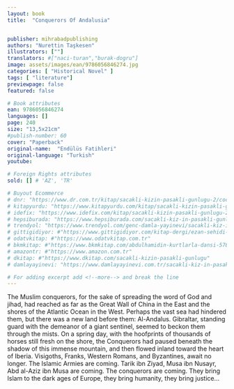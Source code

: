 ```yaml
---
layout: book
title:  "Conquerors Of Andalusia"


publisher: mihrabadpublishing
authors: "Nurettin Taşkesen"
illustrators: [""]
translators: #["naci-turan","burak-dogru"]
image: assets/images/ean/9786056846274.jpg
categories: [ "Historical Novel" ]
tags: [ "literature"]
previewpage: false
featured: false

# Book attributes
ean: 9786056846274
languages: []
page: 240
size: "13,5x21cm"
#publish-number: 60
cover: "Paperback"
original-name:  "Endülüs Fatihleri"
original-language: "Turkish"
youtube:

# Foreign Rights attributes
sold: [] # 'AZ', 'TR'

# Buyout Ecommerce
# dnr: "https://www.dr.com.tr/kitap/sacakli-kizin-pasakli-gunlugu-2/cocuk-ve-genclik/genclik-10-yas/roman-oyku/urunno=0001893059001"
# kitapyurdu: "https://www.kitapyurdu.com/kitap/sacakli-kizin-pasakli-gunlugu-2-/560122.html&filter_name=Sa%C3%A7akl%C4%B1+K%C4%B1z%27%C4%B1n+Pasakl%C4%B1+G%C3%BCnl%C3%BC%C4%9F%C3%BC+2"
# idefix: "https://www.idefix.com/kitap/sacakli-kizin-pasakli-gunlugu-2/cocuk-ve-genclik/genclik-10-yas/roman-oyku/urunno=0001893059001"
# hepsiburada: "https://www.hepsiburada.com/sacakli-kiz-in-pasakli-gunlugu-2-damla-yayinevi-p-HBV000012ER86"
# trendyol: "https://www.trendyol.com/genc-damla-yayinevi/sacakli-kiz-in-pasakli-gunlugu-2-p-54825777"
# gittigidiyor: #"https://www.gittigidiyor.com/kitap-dergi/ezan-sehidi-adnan-menderes_pdp_732728793"
# odatvkitap: #"https://www.odatvkitap.com.tr"
# bkmkitap: #"https://www.bkmkitap.com/abdulhamidin-kurtlarla-dansi-578226"
# amazontr: #"https://www.amazon.com.tr"
# dkitap: #"https://www.dkitap.com/sacakli-kizin-pasakli-gunlugu"
# damlayayinevi: "https://www.damlayayinevi.com.tr/sacakli-kiz-in-pasakli-gunlugu-2-bu-iste-bi-terslik-var"

# For adding excerpt add <!--more--> and break the line
---
```

The Muslim conquerors, for the sake of spreading the word of God and jihad, had reached as
far as the Great Wall of China in the East and the
shores of the Atlantic Ocean in the West. Perhaps
the vast sea had hindered them, but there was
a new land before them: Al-Andalus. Gibraltar,
standing guard with the demeanor of a giant sentinel, seemed to beckon them through the mists.
On a spring day, with the hoofprints of thousands
of horses still fresh on the shore, the Conquerors
had paused beneath the shadow of this immense
mountain, and then flowed inland toward the heart
of Iberia. Visigoths, Franks, Western Romans, and
Byzantines, await no longer. The Islamic Armies
are coming. Tarik ibn Ziyad, Musa ibn Nusayr, Abd
al-Aziz ibn Musa are coming. The conquerors are
coming. They bring Islam to the dark ages of Europe, they bring humanity, they bring justice...
<!--more--> 

